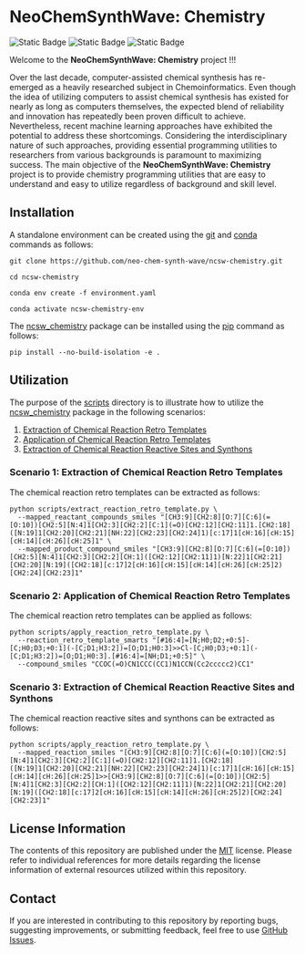 # NeoChemSynthWave: Chemistry
![Static Badge](https://img.shields.io/badge/ncsw__chemistry-2024.7.1-%23556DC8?logo=github&style=flat)
![Static Badge](https://img.shields.io/badge/Elix%2C%20Inc.-%235EB6B3?style=flat)
![Static Badge](https://img.shields.io/badge/Institute%20of%20Science%20Tokyo-%231C3177?style=flat)

Welcome to the **NeoChemSynthWave: Chemistry** project !!!

Over the last decade, computer-assisted chemical synthesis has re-emerged as a heavily researched subject in
Chemoinformatics. Even though the idea of utilizing computers to assist chemical synthesis has existed for nearly as
long as computers themselves, the expected blend of reliability and innovation has repeatedly been proven difficult to
achieve. Nevertheless, recent machine learning approaches have exhibited the potential to address these shortcomings.
Considering the interdisciplinary nature of such approaches, providing essential programming utilities to researchers
from various backgrounds is paramount to maximizing success. The main objective of the **NeoChemSynthWave: Chemistry**
project is to provide chemistry programming utilities that are easy to understand and easy to utilize regardless of
background and skill level.


## Installation
A standalone environment can be created using the [git](https://git-scm.com) and [conda](https://conda.io) commands as
follows:

```shell
git clone https://github.com/neo-chem-synth-wave/ncsw-chemistry.git

cd ncsw-chemistry

conda env create -f environment.yaml

conda activate ncsw-chemistry-env
```

The [ncsw_chemistry](/ncsw_chemistry) package can be installed using the [pip](https://pip.pypa.io) command as follows:

```shell
pip install --no-build-isolation -e .
```


## Utilization
The purpose of the [scripts](/scripts) directory is to illustrate how to utilize the [ncsw_chemistry](/ncsw_chemistry)
package in the following scenarios:

1. [Extraction of Chemical Reaction Retro Templates]()
2. [Application of Chemical Reaction Retro Templates]()
3. [Extraction of Chemical Reaction Reactive Sites and Synthons]()


### Scenario 1: Extraction of Chemical Reaction Retro Templates
The chemical reaction retro templates can be extracted as follows:

```shell
python scripts/extract_reaction_retro_template.py \
  --mapped_reactant_compounds_smiles "[CH3:9][CH2:8][O:7][C:6](=[O:10])[CH2:5][N:4]1[CH2:3][CH2:2][C:1](=O)[CH2:12][CH2:11]1.[CH2:18]([N:19]1[CH2:20][CH2:21][NH:22][CH2:23][CH2:24]1)[c:17]1[cH:16][cH:15][cH:14][cH:26][cH:25]1" \
  --mapped_product_compound_smiles "[CH3:9][CH2:8][O:7][C:6](=[O:10])[CH2:5][N:4]1[CH2:3][CH2:2][CH:1]([CH2:12][CH2:11]1)[N:22]1[CH2:21][CH2:20][N:19]([CH2:18][c:17]2[cH:16][cH:15][cH:14][cH:26][cH:25]2)[CH2:24][CH2:23]1"
```


### Scenario 2: Application of Chemical Reaction Retro Templates
The chemical reaction retro templates can be applied as follows:

```shell
python scripts/apply_reaction_retro_template.py \
  --reaction_retro_template_smarts "[#16:4]=[N;H0;D2;+0:5]-[C;H0;D3;+0:1](-[C;D1;H3:2])=[O;D1;H0:3]>>Cl-[C;H0;D3;+0:1](-[C;D1;H3:2])=[O;D1;H0:3].[#16:4]=[NH;D1;+0:5]" \
  --compound_smiles "CCOC(=O)CN1CCC(CC1)N1CCN(Cc2ccccc2)CC1"
```


### Scenario 3: Extraction of Chemical Reaction Reactive Sites and Synthons
The chemical reaction reactive sites and synthons can be extracted as follows:

```shell
python scripts/apply_reaction_retro_template.py \
  --mapped_reaction_smiles "[CH3:9][CH2:8][O:7][C:6](=[O:10])[CH2:5][N:4]1[CH2:3][CH2:2][C:1](=O)[CH2:12][CH2:11]1.[CH2:18]([N:19]1[CH2:20][CH2:21][NH:22][CH2:23][CH2:24]1)[c:17]1[cH:16][cH:15][cH:14][cH:26][cH:25]1>>[CH3:9][CH2:8][O:7][C:6](=[O:10])[CH2:5][N:4]1[CH2:3][CH2:2][CH:1]([CH2:12][CH2:11]1)[N:22]1[CH2:21][CH2:20][N:19]([CH2:18][c:17]2[cH:16][cH:15][cH:14][cH:26][cH:25]2)[CH2:24][CH2:23]1"
```


## License Information
The contents of this repository are published under the [MIT](/LICENSE) license. Please refer to individual references
for more details regarding the license information of external resources utilized within this repository.


## Contact
If you are interested in contributing to this repository by reporting bugs, suggesting improvements, or submitting
feedback, feel free to use [GitHub Issues](https://github.com/neo-chem-synth-wave/ncsw-chemistry/issues).
